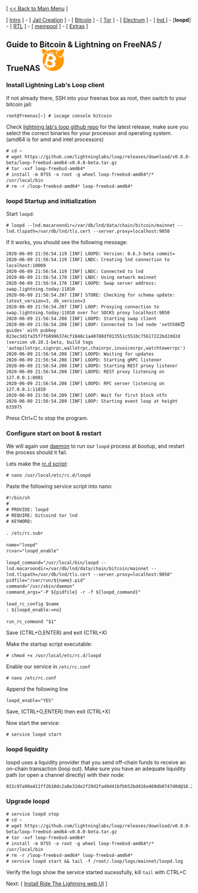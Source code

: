 [ [<< Back to Main Menu](https://github.com/seth586/guides/blob/master/README.md) ]

[ [Intro](README.md) ] - [ [Jail Creation](freenas_1_jail_creation.md) ] - [ [Bitcoin](freenas_2_bitcoin.md) ] - [ [Tor](freenas_3_tor.md) ] - [ [Electrum](freenas_4_electrum.md) ] - [ [lnd ](freenas_5_lnd.md)] - [**loopd**] - [ [RTL](freenas_6_rtl.md) ] - [ [mempool](freenas_8_mempool.md) ] - [ [Extras](extras.md) ]

## Guide to ₿itcoin & Lightning️ on FreeNAS / TrueNAS ![BSDBTC60.png](images/BSDBTC60.png)

### Install Lightning Lab's Loop client

If not already there, SSH into your freenas box as root, then switch to your bitcoin jail:
```
root@freenas[~] # iocage console bitcoin
```

Check [lightning lab's loop github repo](https://github.com/lightninglabs/loop/releases) for the latest release, make sure you select the correct binaries for your processor and operating system. (amd64 is for amd and intel processors)
```
# cd ~
# wget https://github.com/lightninglabs/loop/releases/download/v0.8.0-beta/loop-freebsd-amd64-v0.8.0-beta.tar.gz
# tar -xvf loop-freebsd-amd64*
# install -m 0755 -o root -g wheel loop-freebsd-amd64*/* /usr/local/bin
# rm -r /loop-freebsd-amd64* loop-freebsd-amd64*
```

### loopd Startup and initialization
Start `loopd`:
```
# loopd --lnd.macaroondir=/var/db/lnd/data/chain/bitcoin/mainnet --lnd.tlspath=/var/db/lnd/tls.cert --server.proxy=localhost:9050
```
If it works, you should see the following message:
```
2020-06-09 21:56:54.119 [INF] LOOPD: Version: 0.6.3-beta commit=
2020-06-09 21:56:54.119 [INF] LNDC: Creating lnd connection to localhost:10009
2020-06-09 21:56:54.119 [INF] LNDC: Connected to lnd
2020-06-09 21:56:54.170 [INF] LNDC: Using network mainnet
2020-06-09 21:56:54.170 [INF] LOOPD: Swap server address: swap.lightning.today:11010
2020-06-09 21:56:54.207 [INF] STORE: Checking for schema update: latest_version=3, db_version=3
2020-06-09 21:56:54.207 [INF] LOOP: Proxying connection to swap.lightning.today:11010 over Tor SOCKS proxy localhost:9050
2020-06-09 21:56:54.208 [INF] LOOPD: Starting swap client
2020-06-09 21:56:54.208 [INF] LOOP: Connected to lnd node 'seth586😈guides' with pubkey 023ec3d1fa35f7fb8996374cf1848c1a40788df013551c5510c75617222bd2dd2d (version v0.10.1-beta, build tags 'autopilotrpc,signrpc,walletrpc,chainrpc,invoicesrpc,watchtowerrpc')
2020-06-09 21:56:54.208 [INF] LOOPD: Waiting for updates
2020-06-09 21:56:54.208 [INF] LOOPD: Starting gRPC listener
2020-06-09 21:56:54.208 [INF] LOOPD: Starting REST proxy listener
2020-06-09 21:56:54.208 [INF] LOOPD: REST proxy listening on 127.0.0.1:8081
2020-06-09 21:56:54.208 [INF] LOOPD: RPC server listening on 127.0.0.1:11010
2020-06-09 21:56:54.209 [INF] LOOP: Wait for first block ntfn
2020-06-09 21:56:54.209 [INF] LOOP: Starting event loop at height 633975
```
Press Ctrl+C to stop the program.

### Configure start on boot & restart

We will again use [daemon](https://www.freebsd.org/cgi/man.cgi?query=daemon) to run our `loopd` process at bootup, and restart the process should it fail.

Lets make the [rc.d script](https://www.freebsd.org/doc/en/articles/rc-scripting/):
```
# nano /usr/local/etc/rc.d/loopd
```
Paste the following service script into nano:
```
#!/bin/sh
#
# PROVIDE: loopd
# REQUIRE: bitcoind tor lnd
# KEYWORD:

. /etc/rc.subr

name="loopd"
rcvar="loopd_enable"

loopd_command="/usr/local/bin/loopd --lnd.macaroondir=/var/db/lnd/data/chain/bitcoin/mainnet --lnd.tlspath=/var/db/lnd/tls.cert --server.proxy=localhost:9050"
pidfile="/var/run/${name}.pid"
command="/usr/sbin/daemon"
command_args="-P ${pidfile} -r -f ${loopd_command}"

load_rc_config $name
: ${loopd_enable:=no}

run_rc_command "$1"
```
Save (CTRL+O,ENTER) and exit (CTRL+X)

Make the startup script executable:
```
# chmod +x /usr/local/etc/rc.d/loopd
```

Enable our service in `/etc/rc.conf`
```
# nano /etc/rc.conf
```
Append the following line
```
loopd_enable="YES"
```
Save, (CTRL+O,ENTER) then exit (CTRL+X)

Now start the service:
```
# service loopd start
```
### loopd liquidity
loopd uses a liquidity provider that you send off-chain funds to receive an on-chain transaction (loop out). Make sure you have an adequate liquidity path (or open a channel directly) with their node:
```
021c97a90a411ff2b10dc2a8e32de2f29d2fa49d41bfbb52bd416e460db0747d0d@18.224.56.146:9735
```

### Upgrade loopd
```
# service loopd stop
# cd ~
# wget https://github.com/lightninglabs/loop/releases/download/v0.8.0-beta/loop-freebsd-amd64-v0.8.0-beta.tar.gz
# tar -xvf loop-freebsd-amd64*
# install -m 0755 -o root -g wheel loop-freebsd-amd64*/* /usr/local/bin
# rm -r /loop-freebsd-amd64* loop-freebsd-amd64*
# service loopd start && tail -f /root/.loop/logs/mainnet/loopd.log
```

Verify the logs show the service started sucessfully, kill `tail` with CTRL+C

Next: { [Install Ride The Lightning web UI](freenas_6_rtl.md) ]
